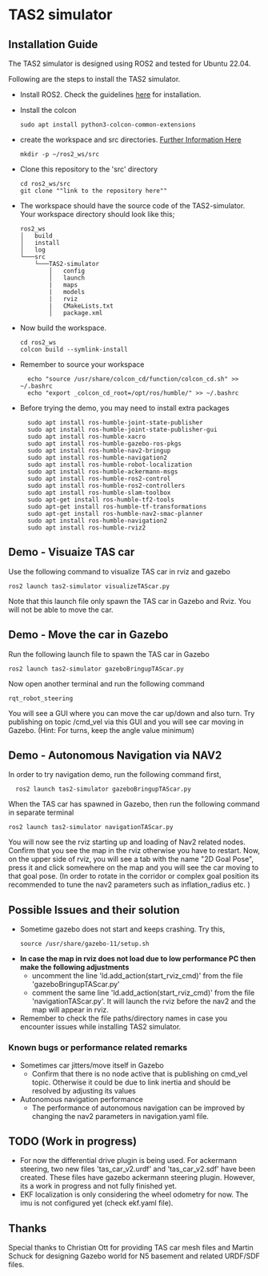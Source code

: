 # TAS2 simulator


## Installation Guide
The TAS2 simulator is designed using ROS2 and tested for Ubuntu 22.04.

Following are the steps to install the TAS2 simulator.

- Install ROS2. Check the guidelines [here](https://docs.ros.org/en/humble/index.html) for installation. 
- Install the colcon
  ```
  sudo apt install python3-colcon-common-extensions 
  ```
- create the workspace and src directories. [Further Information Here](https://docs.ros.org/en/humble/Tutorials/Beginner-Client-Libraries/Colcon-Tutorial.html)
  ```
  mkdir -p ~/ros2_ws/src
  ```
- Clone this repository to the 'src' directory
  ```
  cd ros2_ws/src
  git clone ""link to the repository here""

  ```
- The workspace should have the source code of the TAS2-simulator. Your workspace directory should look like this;
  ```
  ros2_ws
  │   build
  │   install    
  │   log
  └───src
      └───TAS2-simulator
          │   config
          │   launch
          |   maps
          |   models
          |   rviz
          |   CMakeLists.txt
          │   package.xml
  ```
-  Now build the workspace.
    ```
    cd ros2_ws
    colcon build --symlink-install
    ```

- Remember to source your workspace
  ```
    echo "source /usr/share/colcon_cd/function/colcon_cd.sh" >> ~/.bashrc
    echo "export _colcon_cd_root=/opt/ros/humble/" >> ~/.bashrc
  ```
- Before trying the demo, you may need to install extra packages
  ```
    sudo apt install ros-humble-joint-state-publisher
    sudo apt install ros-humble-joint-state-publisher-gui
    sudo apt install ros-humble-xacro
    sudo apt install ros-humble-gazebo-ros-pkgs
    sudo apt install ros-humble-nav2-bringup
    sudo apt install ros-humble-navigation2
    sudo apt install ros-humble-robot-localization
    sudo apt install ros-humble-ackermann-msgs
    sudo apt install ros-humble-ros2-control
    sudo apt install ros-humble-ros2-controllers
    sudo apt install ros-humble-slam-toolbox
    sudo apt-get install ros-humble-tf2-tools 
    sudo apt-get install ros-humble-tf-transformations
    sudo apt-get install ros-humble-nav2-smac-planner
    sudo apt install ros-humble-navigation2
    sudo apt install ros-humble-rviz2  
   ```
## Demo - Visuaize TAS car 
Use the following command to visualize TAS car in rviz and gazebo
  ```
  ros2 launch tas2-simulator visualizeTAScar.py
  ```
Note that this launch file only spawn the TAS car in Gazebo and Rviz. You will not be able to move the car.

## Demo - Move the car in Gazebo
Run the following launch file to spawn the TAS car in Gazebo
  ```
  ros2 launch tas2-simulator gazeboBringupTAScar.py
  ```
Now open another terminal and run the following command
  ```
  rqt_robot_steering
  ```
You will see a GUI where you can move the car up/down and also turn. Try publishing on topic /cmd_vel via this GUI and you will see car moving in Gazebo. (Hint: For turns, keep the angle value minimum)

## Demo - Autonomous Navigation via NAV2
In order to try navigation demo, run the following command first,
```
  ros2 launch tas2-simulator gazeboBringupTAScar.py
  ```
When the TAS car has spawned in Gazebo, then run the following command in separate terminal
  ```
  ros2 launch tas2-simulator navigationTAScar.py
  ```
You will now see the rviz starting up and loading of Nav2 related nodes. 
Confirm that you see the map in the rviz otherwise you have to restart.
Now, on the upper side of rviz, you will see a tab with the name "2D Goal Pose", press it and click somewhere on the map and you will see the car moving to that goal pose. (In order to rotate in the corridor or complex goal position its recommended to tune the nav2 parameters such as inflation_radius etc. )

## Possible Issues and their solution
 - Sometime gazebo does not start and keeps crashing. Try this,
    ```
    source /usr/share/gazebo-11/setup.sh
    ```
 - **In case the map in rviz does not load due to low performance PC then make the following adjustments**
   - uncomment the line 'ld.add_action(start_rviz_cmd)' from the file 'gazeboBringupTAScar.py'
   - comment the same line 'ld.add_action(start_rviz_cmd)' from the file 'navigationTAScar.py'. It will launch the rviz before the nav2 and the map will appear in rviz.
 - Remember to check the file paths/directory names in case you encounter issues while installing TAS2 simulator. 

### Known bugs or performance related remarks
  - Sometimes car jitters/move itself in Gazebo
    - Confirm that there is no node active that is publishing on cmd_vel topic. Otherwise it could be due to link inertia and should be resolved by adjusting its values
  - Autonomous navigation performance
    - The performance of autonomous navigation can be improved by changing the nav2 parameters in navigation.yaml file.
## TODO (Work in progress)
- For now the differential drive plugin is being used. For ackermann steering, two new files 'tas_car_v2.urdf' and 'tas_car_v2.sdf' have been created. These files have gazebo ackermann steering plugin. However, its a work in progress and not fully finished yet.
- EKF localization is only considering the wheel odometry for now. The imu is not configured yet (check ekf.yaml file).
## Thanks
Special thanks to Christian Ott for providing TAS car mesh files and Martin Schuck for designing Gazebo world for N5 basement and related URDF/SDF files.
